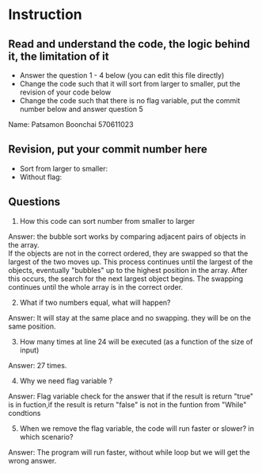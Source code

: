 ﻿# Instruction

## Read and understand the code, the logic behind it, the limitation of it
* Answer the question 1 - 4 below (you can edit this file directly)
* Change the code such that it will sort from larger to smaller, put the revision of your code below
* Change the code such that there is no flag variable, put the commit number below and answer question 5 

 Name: Patsamon Boonchai 570611023

## Revision, put your commit number here
* Sort from larger to smaller:
* Without flag:

## Questions
1. How this code can sort number from smaller to larger
 
Answer: the bubble sort works by comparing adjacent pairs of objects in the array.  
If the objects are not in the correct ordered, they are swapped so that the largest of the two moves up. 
This process continues until the largest of the objects, eventually "bubbles" up to the highest position in the array. 
After this occurs, the search for the  next largest object begins. 
The swapping continues until the whole array is in the correct order.

2. What if two numbers equal, what will happen? 

Answer: It will stay at the same place and no swapping. they will be on the same position.

3. How many times at line 24 will be executed (as a function of the size of input) 

Answer: 27 times.

4. Why we need flag variable ? 

Answer: Flag variable check for the answer that if the result is return "true" is in fuction,if the result is return "false" is not in the funtion from "While" condtions

5. When we remove the flag variable, the code will run faster or slower? in which scenario? 

Answer: The program will run faster, without while loop
but we will get the wrong answer.
